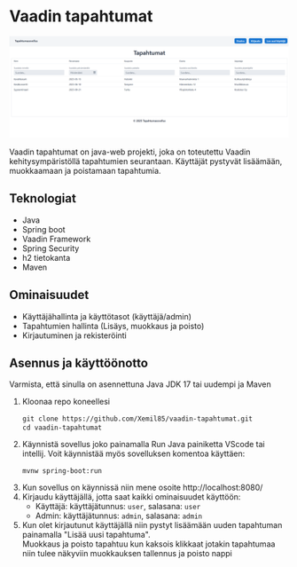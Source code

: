 # Vaadin tapahtumat

![Kuva sovelluksesta](kuva.png)

Vaadin tapahtumat on java-web projekti, joka on toteutettu Vaadin kehitysympäristöllä tapahtumien seurantaan. Käyttäjät pystyvät lisäämään, muokkaamaan ja poistamaan tapahtumia.

## Teknologiat
- Java
- Spring boot
- Vaadin Framework
- Spring Security
- h2 tietokanta
- Maven

## Ominaisuudet
- Käyttäjähallinta ja käyttötasot (käyttäjä/admin)
- Tapahtumien hallinta (Lisäys, muokkaus ja poisto)
- Kirjautuminen ja rekisteröinti
  
## Asennus ja käyttöönotto
Varmista, että sinulla on asennettuna Java JDK 17 tai uudempi ja Maven

1. Kloonaa repo koneellesi <br>
   ```
   git clone https://github.com/Xemil85/vaadin-tapahtumat.git
   cd vaadin-tapahtumat
   ```
2. Käynnistä sovellus joko painamalla Run Java painiketta VScode tai intellij. Voit käynnistää myös sovelluksen komentoa käyttäen:
   ```
   mvnw spring-boot:run
   ```
3. Kun sovellus on käynnissä niin mene osoite http://localhost:8080/
4. Kirjaudu käyttäjällä, jotta saat kaikki ominaisuudet käyttöön:
   - Käyttäjä: käyttäjätunnus: `user`, salasana: `user`
   - Admin: käyttäjätunnus: `admin`, salasana: `admin`
5. Kun olet kirjautunut käyttäjällä niin pystyt lisäämään uuden tapahtuman painamalla "Lisää uusi tapahtuma". <br>
   Muokkaus ja poisto tapahtuu kun kaksois klikkaat jotakin tapahtumaa niin tulee näkyviin muokkauksen tallennus ja poisto nappi
